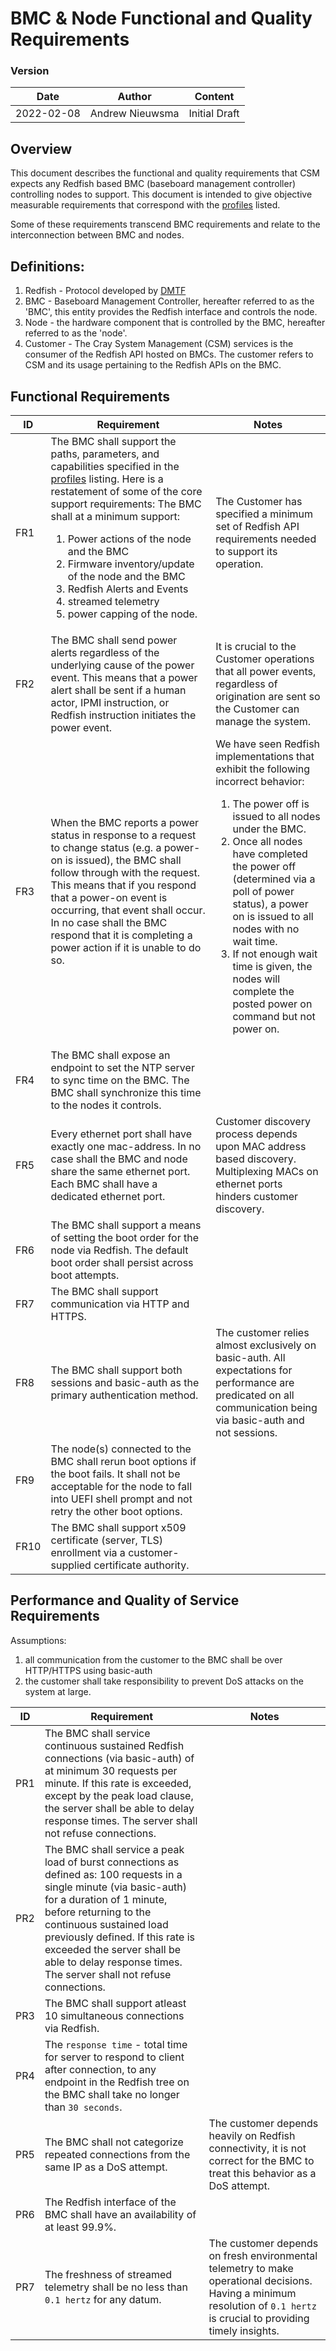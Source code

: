 # BMC & Node Functional and Quality Requirements


### Version
| Date  |  Author | Content  |
|---|---|---|
|  2022-02-08 | Andrew Nieuwsma  | Initial Draft  |


## Overview

This document describes the functional and quality requirements that CSM expects any Redfish based BMC (baseboard management controller) controlling nodes to support.  This document is intended to give objective measurable requirements that correspond with the [profiles](../profiles/) listed.

Some of these requirements transcend BMC requirements and relate to the interconnection between BMC and nodes. 

## Definitions:

1. Redfish - Protocol developed by [DMTF](https://www.dmtf.org/standards/redfish)
2. BMC - Baseboard Management Controller, hereafter referred to as the 'BMC', this entity provides the Redfish interface and controls the node.
3. Node - the hardware component that is controlled by the BMC, hereafter referred to as the 'node'.
4. Customer - The Cray System Management (CSM) services is the consumer of the Redfish API hosted on BMCs.  The customer refers to CSM and its usage pertaining to the Redfish APIs on the BMC.


## Functional Requirements

|  ID  |  Requirement | Notes  |
|---|---|---|
|  FR1 | The BMC shall support the paths, parameters, and capabilities specified in the [profiles](../profiles/) listing.   Here is a restatement of some of the core support requirements: The BMC shall at a minimum support: <ol><li>Power actions of the node and the BMC</li><li>Firmware inventory/update of the node and the BMC</li><li>Redfish Alerts and Events</li><li>streamed telemetry </li><li>power capping of the node.</li></ol> | The Customer has specified a minimum set of Redfish API requirements needed to support its operation. |
| FR2 | The BMC shall send power alerts regardless of the underlying cause of the power event.  This means that a power alert shall be sent if a human actor, IPMI instruction, or Redfish instruction initiates the power event. | It is crucial to the Customer operations that all power events, regardless of origination are sent so the Customer can manage the system. |
| FR3 | When the BMC reports a power status in response to a request to change status (e.g. a power-on is issued), the BMC shall follow through with the request.  This means that if you respond that a power-on event is occurring, that event shall occur. In no case shall the BMC respond that it is completing a power action if it is unable to do so. | We have seen Redfish implementations that exhibit the following incorrect behavior: <ol><li>The power off is issued to all nodes under the BMC.</li><li> Once all nodes have completed the power off (determined via a poll of power status), a power on is issued to all nodes with no wait time.</li><li>If not enough wait time is given, the nodes will complete the posted power on command but not power on.</li></oi>  |
| FR4 | The BMC shall expose an endpoint to set the NTP server to sync time on the BMC. The BMC shall synchronize this time to the nodes it controls.  |  |
| FR5 | Every ethernet port shall have exactly one mac-address.  In no case shall the BMC and node share the same ethernet port. Each BMC shall have a dedicated ethernet port. | Customer discovery process depends upon MAC address based discovery. Multiplexing MACs on ethernet ports hinders customer discovery. |
| FR6 | The BMC shall support a means of setting the boot order for the node via Redfish.  The default boot order shall persist across boot attempts. | |
| FR7 | The BMC shall support communication via HTTP and HTTPS.  | |
| FR8 | The BMC shall support both sessions and basic-auth as the primary authentication method. | The customer relies almost exclusively on basic-auth. All expectations for performance are predicated on all communication being via basic-auth and not sessions. |
| FR9 | The node(s) connected to the BMC shall rerun boot options if the boot fails.   It shall not be acceptable for the node to fall into UEFI shell prompt and not retry the other boot options. |  |
| FR10 | The BMC shall support x509 certificate (server, TLS) enrollment via a customer-supplied certificate authority. | | 

## Performance and Quality of Service Requirements

Assumptions:
1. all communication from the customer to the BMC shall be over HTTP/HTTPS using basic-auth
2. the customer shall take responsibility to prevent DoS attacks on the system at large. 

|  ID  |  Requirement | Notes  |
|---|---|---|
| PR1 | The BMC shall service continuous sustained Redfish connections (via basic-auth) of at minimum 30 requests per minute. If this rate is exceeded, except by the peak load clause, the server shall be able to delay response times. The server shall not refuse connections. | |
| PR2 | The BMC shall service a peak load of burst connections as defined as: 100 requests in a single minute (via basic-auth) for a duration of 1 minute, before returning to the continuous sustained load previously defined. If this rate is exceeded the server shall be able to delay response times. The server shall not refuse connections.| |
| PR3 | The BMC shall support atleast 10 simultaneous connections via Redfish. | |
| PR4 | The `response time` - total time for server to respond to client after connection, to any endpoint in the Redfish tree on the BMC shall take no longer than `30 seconds`.| |
| PR5 | The BMC shall not categorize repeated connections from the same IP as a DoS attempt. | The customer depends heavily on Redfish connectivity, it is not correct for the BMC to treat this behavior as a DoS attempt. |
| PR6 | The Redfish interface of the BMC shall have an availability of at least 99.9%. | |
| PR7 | The freshness of streamed telemetry shall be no less than `0.1 hertz` for any datum. | The customer depends on fresh environmental telemetry to make operational decisions.  Having a minimum resolution of `0.1 hertz` is crucial to providing timely insights. |
